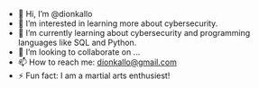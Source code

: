 - 👋 Hi, I’m @dionkallo
- 👀 I’m interested in learning more about cybersecurity.     
- 🌱 I’m currently learning about cybersecurity and programming languages like SQL and Python.
- 💞️ I’m looking to collaborate on ...
- 📫 How to reach me: dionkallo@gmail.com
- ⚡ Fun fact: I am a martial arts enthusiest! 

<!---
dionkallo/dionkallo is a ✨ special ✨ repository because its `README.md` (this file) appears on your GitHub profile.
You can click the Preview link to take a look at your changes.
--->

